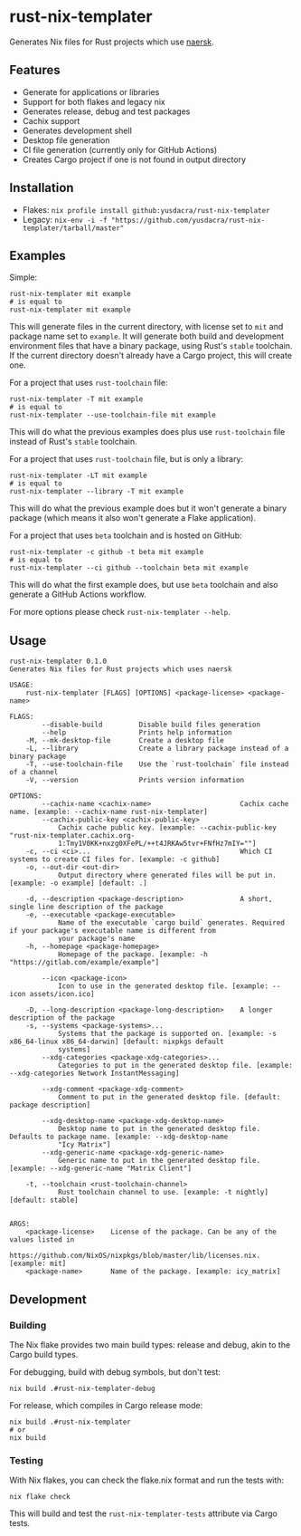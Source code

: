 # rust-nix-templater

Generates Nix files for Rust projects which use [naersk](https://github.com/nmattia/naersk).

## Features

- Generate for applications or libraries
- Support for both flakes and legacy nix
- Generates release, debug and test packages
- Cachix support
- Generates development shell
- Desktop file generation
- CI file generation (currently only for GitHub Actions)
- Creates Cargo project if one is not found in output directory

## Installation

- Flakes: `nix profile install github:yusdacra/rust-nix-templater`
- Legacy: `nix-env -i -f "https://github.com/yusdacra/rust-nix-templater/tarball/master"`

## Examples

Simple:

```ShellSession
rust-nix-templater mit example
# is equal to
rust-nix-templater mit example
```

This will generate files in the current directory, with license set to `mit` and package name set to `example`. It will generate both build and development environment files that have a binary package, using Rust's `stable` toolchain. If the current directory doesn't already have a Cargo project, this will create one.

For a project that uses `rust-toolchain` file:

```ShellSession
rust-nix-templater -T mit example
# is equal to
rust-nix-templater --use-toolchain-file mit example
```

This will do what the previous examples does plus use `rust-toolchain` file instead of Rust's `stable` toolchain.

For a project that uses `rust-toolchain` file, but is only a library:

```ShellSession
rust-nix-templater -LT mit example
# is equal to
rust-nix-templater --library -T mit example
```

This will do what the previous example does but it won't generate a binary package (which means it also won't generate a Flake application).

For a project that uses `beta` toolchain and is hosted on GitHub:

```ShellSession
rust-nix-templater -c github -t beta mit example
# is equal to
rust-nix-templater --ci github --toolchain beta mit example
```

This will do what the first example does, but use `beta` toolchain and also generate a GitHub Actions workflow.

For more options please check `rust-nix-templater --help`.

## Usage

```
rust-nix-templater 0.1.0
Generates Nix files for Rust projects which uses naersk

USAGE:
    rust-nix-templater [FLAGS] [OPTIONS] <package-license> <package-name>

FLAGS:
        --disable-build         Disable build files generation
        --help                  Prints help information
    -M, --mk-desktop-file       Create a desktop file
    -L, --library               Create a library package instead of a binary package
    -T, --use-toolchain-file    Use the `rust-toolchain` file instead of a channel
    -V, --version               Prints version information

OPTIONS:
        --cachix-name <cachix-name>                      Cachix cache name. [example: --cachix-name rust-nix-templater]
        --cachix-public-key <cachix-public-key>
            Cachix cache public key. [example: --cachix-public-key "rust-nix-templater.cachix.org-
            1:Tmy1V0KK+nxzg0XFePL/++t4JRKAw5tvr+FNfHz7mIY=""]
    -c, --ci <ci>...                                     Which CI systems to create CI files for. [example: -c github]
    -o, --out-dir <out-dir>
            Output directory where generated files will be put in. [example: -o example] [default: .]

    -d, --description <package-description>              A short, single line description of the package
    -e, --executable <package-executable>
            Name of the executable `cargo build` generates. Required if your package's executable name is different from
            your package's name
    -h, --homepage <package-homepage>
            Homepage of the package. [example: -h "https://gitlab.com/example/example"]

        --icon <package-icon>
            Icon to use in the generated desktop file. [example: --icon assets/icon.ico]

    -D, --long-description <package-long-description>    A longer description of the package
    -s, --systems <package-systems>...
            Systems that the package is supported on. [example: -s x86_64-linux x86_64-darwin] [default: nixpkgs default
            systems]
        --xdg-categories <package-xdg-categories>...
            Categories to put in the generated desktop file. [example: --xdg-categories Network InstantMessaging]

        --xdg-comment <package-xdg-comment>
            Comment to put in the generated desktop file. [default: package description]

        --xdg-desktop-name <package-xdg-desktop-name>
            Desktop name to put in the generated desktop file. Defaults to package name. [example: --xdg-desktop-name
            "Icy Matrix"]
        --xdg-generic-name <package-xdg-generic-name>
            Generic name to put in the generated desktop file. [example: --xdg-generic-name "Matrix Client"]

    -t, --toolchain <rust-toolchain-channel>
            Rust toolchain channel to use. [example: -t nightly] [default: stable]


ARGS:
    <package-license>    License of the package. Can be any of the values listed in
                         https://github.com/NixOS/nixpkgs/blob/master/lib/licenses.nix. [example: mit]
    <package-name>       Name of the package. [example: icy_matrix]
```
## Development

### Building

The Nix flake provides two main build types: release and debug, akin to the Cargo build types.

For debugging, build with debug symbols, but don't test:

```ShellSession
nix build .#rust-nix-templater-debug

```

For release, which compiles in Cargo release mode:

```ShellSession
nix build .#rust-nix-templater
# or
nix build
```

### Testing

With Nix flakes, you can check the flake.nix format and run the tests with:

```ShellSession
nix flake check
```

This will build and test the `rust-nix-templater-tests` attribute via Cargo tests.
